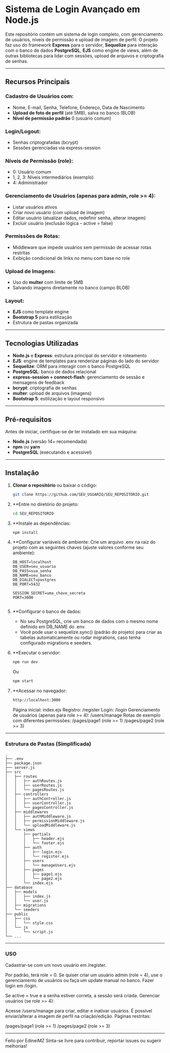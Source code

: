 # Sistema de Login Avançado em Node.js

Este repositório contém um sistema de login completo, com gerenciamento de usuários, níveis de permissão e upload de imagem de perfil. O projeto faz uso do framework **Express** para o servidor, **Sequelize** para interação com o banco de dados **PostgreSQL**, **EJS** como engine de views, além de outras bibliotecas para lidar com sessões, upload de arquivos e criptografia de senhas.

---

## Recursos Principais

### Cadastro de Usuários com:
- Nome, E-mail, Senha, Telefone, Endereço, Data de Nascimento  
- **Upload de foto de perfil** (até 5MB), salva no banco (BLOB)  
- **Nível de permissão padrão** 0 (usuário comum)

### Login/Logout:
- Senhas criptografadas (bcrypt)  
- Sessões gerenciadas via express-session  

### Níveis de Permissão (role):
- 0: Usuário comum  
- 1, 2, 3: Níveis intermediários (exemplo)  
- 4: Administrador  

### Gerenciamento de Usuários (apenas para admin, role >= 4):
- Listar usuários ativos  
- Criar novo usuário (com upload de imagem)  
- Editar usuário (atualizar dados, redefinir senha, alterar imagem)  
- Excluir usuário (exclusão lógica – active = false)

### Permissões de Rotas:
- Middleware que impede usuários sem permissão de acessar rotas restritas  
- Exibição condicional de links no menu com base no role  

### Upload de Imagens:
- Uso do **multer** com limite de 5MB  
- Salvando imagens diretamente no banco (campo BLOB)

### Layout:
- **EJS** como template engine  
- **Bootstrap 5** para estilização  
- Estrutura de pastas organizada  

---

## Tecnologias Utilizadas
- **Node.js** e **Express**: estrutura principal do servidor e roteamento  
- **EJS**: engine de templates para renderizar páginas do lado do servidor  
- **Sequelize**: ORM para interagir com o banco PostgreSQL  
- **PostgreSQL**: banco de dados relacional  
- **express-session + connect-flash**: gerenciamento de sessão e mensagens de feedback  
- **bcrypt**: criptografia de senhas  
- **multer**: upload de arquivos (imagens)  
- **Bootstrap 5**: estilização e layout responsivo  

---

## Pré-requisitos
Antes de iniciar, certifique-se de ter instalado em sua máquina:
- **Node.js** (versão 14+ recomendada)
- **npm** ou **yarn**
- **PostgreSQL** (executando e acessível)

---

## Instalação

1. **Clonar o repositório** ou baixar o código:
   ```bash
   git clone https://github.com/SEU_USUARIO/SEU_REPOSITORIO.git

2. **Entre no diretório do projeto:
   ```bash
   cd SEU_REPOSITORIO

3. **Instale as dependências:
   ```bash
   npm install

4. **Configurar variáveis de ambiente:
   Crie um arquivo .env na raiz do projeto com as seguintes chaves (ajuste valores conforme seu ambiente):
   ```env
   DB_HOST=localhost
   DB_USER=seu_usuario
   DB_PASS=sua_senha
   DB_NAME=seu_banco
   DB_DIALECT=postgres
   DB_PORT=5432

   SESSION_SECRET=uma_chave_secreta
   PORT=3000


5. **Configurar o banco de dados:
   - No seu PostgreSQL, crie um banco de dados com o mesmo nome definido em DB_NAME do .env.
   - Você pode usar o sequelize.sync() (padrão do projeto) para criar as tabelas automaticamente ou rodar migrations, caso tenha configurado migrations e seeders.
   

6. **Executar o servidor:
   ```bash
   npm run dev
   ```
   
   Ou
   
   ```bash
   npm start
   ```

8. **Acessar no navegador:
   ```bash
   http://localhost:3000
   ```
   Página inicial: index.ejs
   Registro: /register
   Login: /login
   Gerenciamento de usuários (apenas para role >= 4): /users/manage
   Rotas de exemplo com diferentes permissões:
   /pages/page1 (role >= 1)
   /pages/page2 (role >= 3)

---

### Estrutura de Pastas (Simplificada)
```
.
├── .env
├── package.json
├── server.js
├── src
│   ├── routes
│   │   ├── authRoutes.js
│   │   ├── userRoutes.js
│   │   └── pagesRoutes.js
│   ├── controllers
│   │   ├── authController.js
│   │   ├── userController.js
│   │   └── pagesController.js
│   ├── middlewares
│   │   ├── authMiddleware.js
│   │   ├── permissionMiddleware.js
│   │   └── uploadMiddleware.js
│   └── views
│       ├── partials
│       │   ├── header.ejs
│       │   └── footer.ejs
│       ├── auth
│       │   ├── login.ejs
│       │   └── register.ejs
│       ├── users
│       │   └── manageUsers.ejs
│       ├── pages
│       │   ├── page1.ejs
│       │   └── page2.ejs
│       └── index.ejs
├── database
│   ├── models
│   │   ├── index.js
│   │   └── user.js
│   ├── migrations
│   └── seeders
├── public
│   ├── css
│   │   └── style.css
│   └── js
│       └── script.js
└── ...
```
---

### USO

Cadastrar-se com um novo usuário em /register.

Por padrão, terá role = 0.
Se quiser criar um usuário admin (role = 4), use o gerenciamento de usuários ou faça um update manual no banco.
Fazer login em /login.

Se active = true e a senha estiver correta, a sessão será criada.
Gerenciar usuários (se role >= 4):

Acesse /users/manage para criar, editar e inativar usuários.
É possível enviar/alterar a imagem de perfil na criação/edição.
Páginas restritas:

/pages/page1 (role >= 1)
/pages/page2 (role >= 3)

---

Feito por EdineiMZ
Sinta-se livre para contribuir, reportar issues ou sugerir melhorias!


